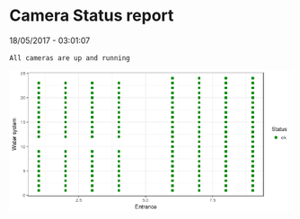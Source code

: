Camera Status report
================
18/05/2017 - 03:01:07

    All cameras are up and running

![](camreport_files/figure-markdown_github/unnamed-chunk-2-1.png)
